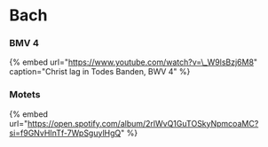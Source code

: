 # Bach

### BMV 4

{% embed url="https://www.youtube.com/watch?v=\_W9lsBzj6M8" caption="Christ lag in Todes Banden, BWV 4" %}

### Motets 

{% embed url="https://open.spotify.com/album/2rlWvQ1GuTOSkyNpmcoaMC?si=f9GNvHInTf-7WpSguylHgQ" %}



